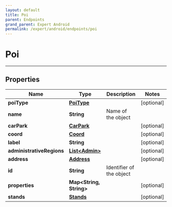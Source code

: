 ```yaml
---
layout: default
title: Poi
parent: Endpoints
grand_parent: Expert Android
permalink: /expert/android/endpoints/poi
---
```


# Poi

---

## Properties

| Name | Type | Description | Notes
| ------------ | ------------- | ------------- | -------------
**poiType** | [**PoiType**](/navitia_sdk_docs/expert/android/endpoints/poi_type) |  |  [optional]
**name** | **String** | Name of the object | 
**carPark** | [**CarPark**](/navitia_sdk_docs/expert/android/endpoints/car_park) |  |  [optional]
**coord** | [**Coord**](/navitia_sdk_docs/expert/android/endpoints/coord) |  |  [optional]
**label** | **String** |  |  [optional]
**administrativeRegions** | [**List&lt;Admin&gt;**](/navitia_sdk_docs/expert/android/endpoints/admin) |  |  [optional]
**address** | [**Address**](/navitia_sdk_docs/expert/android/endpoints/address) |  |  [optional]
**id** | **String** | Identifier of the object | 
**properties** | **Map&lt;String, String&gt;** |  |  [optional]
**stands** | [**Stands**](/navitia_sdk_docs/expert/android/endpoints/stands) |  |  [optional]




